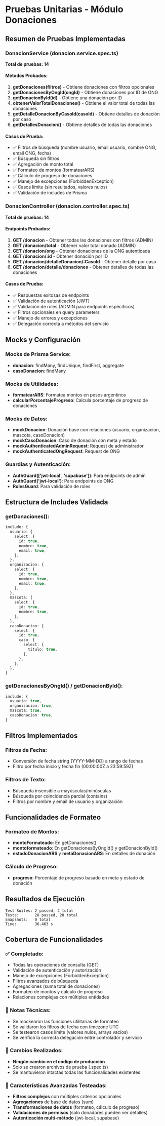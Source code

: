 # Pruebas Unitarias - Módulo Donaciones

## Resumen de Pruebas Implementadas

### DonacionService (donacion.service.spec.ts)
**Total de pruebas: 14**

#### Métodos Probados:
1. **getDonaciones(filtros)** - Obtiene donaciones con filtros opcionales
2. **getDonacionesByOngId(ongId)** - Obtiene donaciones por ID de ONG
3. **getDonacionById(id)** - Obtiene una donación por ID
4. **obtenerValorTotalDonaciones()** - Obtiene el valor total de todas las donaciones
5. **getDetalleDonacionByCasoId(casoId)** - Obtiene detalles de donación por caso
6. **getDetallesDonacion()** - Obtiene detalles de todas las donaciones

#### Casos de Prueba:
- ✅ Filtros de búsqueda (nombre usuario, email usuario, nombre ONG, email ONG, fecha)
- ✅ Búsqueda sin filtros
- ✅ Agregación de monto total
- ✅ Formateo de montos (formatearARS)
- ✅ Cálculo de progreso de donaciones
- ✅ Manejo de excepciones (ForbiddenException)
- ✅ Casos límite (sin resultados, valores nulos)
- ✅ Validación de includes de Prisma

### DonacionController (donacion.controller.spec.ts)
**Total de pruebas: 14**

#### Endpoints Probados:
1. **GET /donacion** - Obtener todas las donaciones con filtros (ADMIN)
2. **GET /donacion/total** - Obtener valor total donado (ADMIN)
3. **GET /donacion/ong** - Obtener donaciones de la ONG autenticada
4. **GET /donacion/:id** - Obtener donación por ID
5. **GET /donacion/detalleDonacion/:CasoId** - Obtener detalle por caso
6. **GET /donacion/detalle/donaciones** - Obtener detalles de todas las donaciones

#### Casos de Prueba:
- ✅ Respuestas exitosas de endpoints
- ✅ Validación de autenticación (JWT)
- ✅ Validación de roles (ADMIN para endpoints específicos)
- ✅ Filtros opcionales en query parameters
- ✅ Manejo de errores y excepciones
- ✅ Delegación correcta a métodos del servicio

## Mocks y Configuración

### Mocks de Prisma Service:
- **donacion**: findMany, findUnique, findFirst, aggregate
- **casoDonacion**: findMany

### Mocks de Utilidades:
- **formatearARS**: Formatea montos en pesos argentinos
- **calcularPorcentajeProgreso**: Calcula porcentaje de progreso de donaciones

### Mocks de Datos:
- **mockDonacion**: Donación base con relaciones (usuario, organizacion, mascota, casoDonacion)
- **mockCasoDonacion**: Caso de donación con meta y estado
- **mockAuthenticatedAdminRequest**: Request de administrador
- **mockAuthenticatedOngRequest**: Request de ONG

### Guardias y Autenticación:
- **AuthGuard(['jwt-local', 'supabase'])**: Para endpoints de admin
- **AuthGuard('jwt-local')**: Para endpoints de ONG
- **RolesGuard**: Para validación de roles

## Estructura de Includes Validada

### getDonaciones():
```typescript
include: {
  usuario: {
    select: {
      id: true,
      nombre: true,
      email: true,
    },
  },
  organizacion: {
    select: {
      id: true,
      nombre: true,
      email: true,
    },
  },
  mascota: {
    select: {
      id: true,
      nombre: true,
    },
  },
  casoDonacion: {
    select: {
      id: true,
      caso: {
        select: {
          titulo: true,
        },
      },
    },
  },
}
```

### getDonacionesByOngId() / getDonacionById():
```typescript
include: {
  usuario: true,
  organizacion: true,
  mascota: true,
  casoDonacion: true,
}
```

## Filtros Implementados

### Filtros de Fecha:
- Conversión de fecha string (YYYY-MM-DD) a rango de fechas
- Filtro por fecha inicio y fecha fin (00:00:00Z a 23:59:59Z)

### Filtros de Texto:
- Búsqueda insensible a mayúsculas/minúsculas
- Búsqueda por coincidencia parcial (contains)
- Filtros por nombre y email de usuario y organización

## Funcionalidades de Formateo

### Formateo de Montos:
- **montoFormateado**: En getDonaciones()
- **montoformateado**: En getDonacionesByOngId() y getDonacionById()
- **estadoDonacionARS** y **metaDonacionARS**: En detalles de donación

### Cálculo de Progreso:
- **progreso**: Porcentaje de progreso basado en meta y estado de donación

## Resultados de Ejecución

```
Test Suites: 2 passed, 2 total
Tests:       28 passed, 28 total
Snapshots:   0 total
Time:        36.463 s
```

## Cobertura de Funcionalidades

### ✅ Completado:
- Todas las operaciones de consulta (GET)
- Validación de autenticación y autorización
- Manejo de excepciones (ForbiddenException)
- Filtros avanzados de búsqueda
- Agregaciones (suma total de donaciones)
- Formateo de montos y cálculo de progreso
- Relaciones complejas con múltiples entidades

### 📝 Notas Técnicas:
- Se mockearon las funciones utilitarias de formateo
- Se validaron los filtros de fecha con timezone UTC
- Se testearon casos límite (valores nulos, arrays vacíos)
- Se verificó la correcta delegación entre controlador y servicio

### 🔧 Cambios Realizados:
- **Ningún cambio en el código de producción**
- Solo se crearon archivos de prueba (.spec.ts)
- Se mantuvieron intactas todas las funcionalidades existentes

### 🚀 Características Avanzadas Testeadas:
- **Filtros complejos** con múltiples criterios opcionales
- **Agregaciones** de base de datos (sum)
- **Transformaciones de datos** (formateo, cálculo de progreso)
- **Validaciones de permisos** (solo donadores pueden ver detalles)
- **Autenticación multi-método** (jwt-local, supabase)
